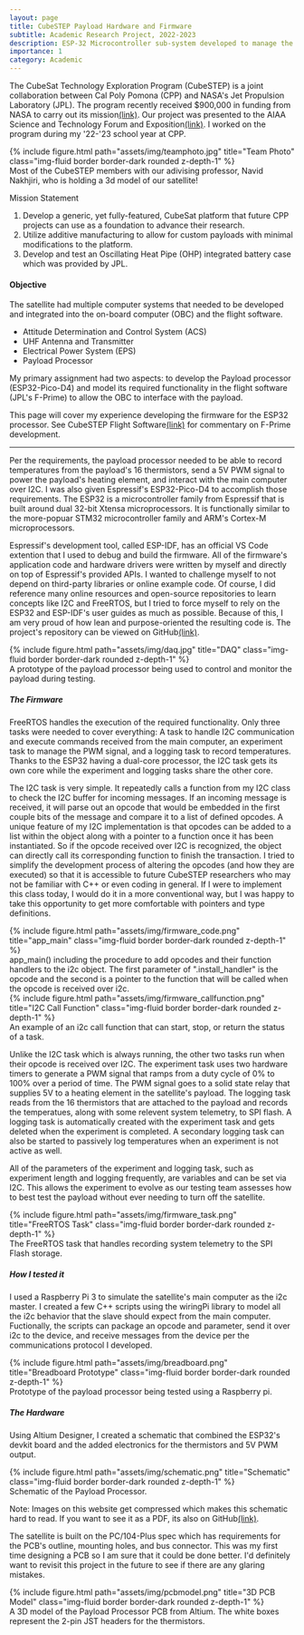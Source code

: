 ```yaml
---
layout: page
title: CubeSTEP Payload Hardware and Firmware
subtitle: Academic Research Project, 2022-2023
description: ESP-32 Microcontroller sub-system developed to manage the payload of satellite designed for academic research. This project included hardware, firmware, and driver development.
importance: 1
category: Academic
---
```

The CubeSat Technology Exploration Program (CubeSTEP) is a joint collaboration between Cal Poly Pomona (CPP) and NASA's Jet Propulsion Laboratory (JPL). The program recently received $900,000 in funding from NASA to carry out its mission[(link)](https://polycentric.cpp.edu/2023/08/nasa-awards-900k-to-cpp-space-defense-tech-and-security-news/). Our project was presented to the AIAA Science and Technology Forum and Exposition[(link)](https://arc.aiaa.org/doi/10.2514/6.2023-1879). I worked on the program during my '22-'23 school year at CPP.

<div class="row">
    <div class="col-sm mt-3 mt-md-0">
            {% include figure.html path="assets/img/teamphoto.jpg" title="Team Photo" class="img-fluid border border-dark rounded z-depth-1" %}
        <div class="caption">
            Most of the CubeSTEP members with our adivising professor, Navid Nakhjiri, who is holding a 3d model of our satellite!
        </div>
    </div>
</div>

Mission Statement

1. Develop a generic, yet fully-featured, CubeSat platform that future CPP projects can use as a foundation to advance their research.
2. Utilize additive manufacturing to allow for custom payloads with minimal modifications to the platform.
3. Develop and test an Oscillating Heat Pipe (OHP) integrated battery case which was provided by JPL.

#### Objective

The satellite had multiple computer systems that needed to be developed and integrated into the on-board computer (OBC) and the flight software.

* Attitude Determination and Control System (ACS)
* UHF Antenna and Transmitter
* Electrical Power System (EPS)
* Payload Processor

My primary assignment had two aspects: to develop the Payload processor (ESP32-Pico-D4) and model its required functionality in the flight software (JPL's F-Prime) to allow the OBC to interface with the payload.

This page will cover my experience developing the firmware for the ESP32 processor. See CubeSTEP Flight Software[(link)](/projects/CubeSTEP-Fprime) for commentary on F-Prime development.

---

Per the requirements, the payload processor needed to be able to record temperatures from the payload's 16 thermistors, send a 5V PWM signal to power the payload's heating element, and interact with the main computer over I2C. I was also given Espressif's ESP32-Pico-D4 to accomplish those requirements. The ESP32 is a microcontroller family from Espressif that is built around dual 32-bit Xtensa microprocessors. It is functionally similar to the more-popuar STM32 microcontroller family and ARM's Cortex-M microprocessors.

Espressif's development tool, called ESP-IDF, has an official VS Code extention that I used to debug and build the firmware. All of the firmware's application code and hardware drivers were written by myself and directly on top of Espressif's provided APIs. I wanted to challenge myself to not depend on third-party libraries or online example code. Of course, I did reference many online resources and open-source repositories to learn concepts like I2C and FreeRTOS, but I tried to force myself to rely on the ESP32 and ESP-IDF's user guides as much as possible. Because of this, I am very proud of how lean and purpose-oriented the resulting code is. The project's repository can be viewed on GitHub[(link)](https://github.com/23navin/esp32-payload-development).

<div class="row">
    <div class="col-sm mt-3 mt-md-0">
            {% include figure.html path="assets/img/daq.jpg" title="DAQ" class="img-fluid border border-dark rounded z-depth-1" %}
        <div class="caption">
            A prototype of the payload processor being used to control and monitor the payload during testing.
        </div>
    </div>
</div>

##### The Firmware

FreeRTOS handles the execution of the required functionality. Only three tasks were needed to cover everything: A task to handle I2C communication and execute commands received from the main computer, an experiment task to manage the PWM signal, and a logging task to record temperatures. Thanks to the ESP32 having a dual-core processor, the I2C task gets its own core while the experiment and logging tasks share the other core.

The I2C task is very simple. It repeatedly calls a function from my I2C class to check the I2C buffer for incoming messages. If an incoming message is received, it will parse out an opcode that would be embedded in the first couple bits of the message and compare it to a list of defined opcodes. A unique feature of my I2C implementation is that opcodes can be added to a list within the object along with a pointer to a function once it has been instantiated. So if the opcode received over I2C is recognized, the object can directly call its corresponding function to finish the transaction. I tried to simplify the development process of altering the opcodes (and how they are executed) so that it is accessible to future CubeSTEP researchers who may not be familiar with C++ or even coding in general. If I were to implement this class today, I would do it in a more conventional way, but I was happy to take this opportunity to get more comfortable with pointers and type definitions.

<div class="row">
    <div class="col-sm mt-3 mt-md-0">
            {% include figure.html path="assets/img/firmware_code.png" title="app_main" class="img-fluid border border-dark rounded z-depth-1" %}
        <div class="caption">
            app_main() including the procedure to add opcodes and their function handlers to the i2c object. The first parameter of ".install_handler" is the opcode and the second is a pointer to the function that will be called when the opcode is received over i2c.
        </div>
    </div>
</div>

<div class="row">
    <div class="col-sm mt-3 mt-md-0">
            {% include figure.html path="assets/img/firmware_callfunction.png" title="I2C Call Function" class="img-fluid border border-dark rounded z-depth-1" %}
        <div class="caption">
            An example of an i2c call function that can start, stop, or return the status of a task.
        </div>
    </div>
</div>

Unlike the I2C task which is always running, the other two tasks run when their opcode is received over I2C. The experiment task uses two hardware timers to generate a PWM signal that ramps from a duty cycle of 0% to 100% over a period of time. The PWM signal goes to a solid state relay that supplies 5V to a heating element in the satellite's payload. The logging task reads from the 16 thermistors that are attached to the payload and records the temperatues, along with some relevent system telemetry, to SPI flash. A logging task is automatically created with the experiment task and gets deleted when the experiment is completed. A secondary logging task can also be started to passively log temperatures when an experiment is not active as well.

All of the parameters of the experiment and logging task, such as experiment length and logging frequently, are variables and can be set via I2C. This allows the experiment to evolve as our testing team assesses how to best test the payload without ever needing to turn off the satellite.

<div class="row">
    <div class="col-sm mt-3 mt-md-0">
            {% include figure.html path="assets/img/firmware_task.png" title="FreeRTOS Task" class="img-fluid border border-dark rounded z-depth-1" %}
        <div class="caption">
            The FreeRTOS task that handles recording system telemetry to the SPI Flash storage.
        </div>
    </div>
</div>

##### How I tested it

I used a Raspberry Pi 3 to simulate the satellite's main computer as the i2c master. I created a few C++ scripts using the wiringPi library to model all the i2c behavior that the slave should expect from the main computer. Fuctionally, the scripts can package an opcode and parameter, send it over i2c to the device, and receive messages from the device per the communications protocol I developed.

<div class="row">
    <div class="col-sm mt-3 mt-md-0">
            {% include figure.html path="assets/img/breadboard.png" title="Breadboard Prototype" class="img-fluid border border-dark rounded z-depth-1" %}
        <div class="caption">
            Prototype of the payload processor being tested using a Raspberry pi.
        </div>
    </div>
</div>

##### The Hardware

Using Altium Designer, I created a schematic that combined the ESP32's devkit board and the added electronics for the thermistors and 5V PWM output.

<div class="row">
    <div class="col-sm mt-3 mt-md-0">
            {% include figure.html path="assets/img/schematic.png" title="Schematic" class="img-fluid border border-dark rounded z-depth-1" %}
        <div class="caption">
            Schematic of the Payload Processor.
        </div>
    </div>
</div>

Note: Images on this website get compressed which makes this schematic hard to read. If you want to see it as a PDF, its also on GitHub[(link)](https://github.com/23navin/CubeSTEP-payload-pcb/blob/main/Schematic.pdf).

The satellite is built on the PC/104-Plus spec which has requirements for the PCB's outline, mounting holes, and bus connector. This was my first time designing a PCB so I am sure that it could be done better. I'd definitely want to revisit this project in the future to see if there are any glaring mistakes.

<div class="row">
    <div class="col-sm mt-3 mt-md-0">
            {% include figure.html path="assets/img/pcbmodel.png" title="3D PCB Model" class="img-fluid border border-dark rounded z-depth-1" %}
        <div class="caption">
            A 3D model of the Payload Processor PCB from Altium. The white boxes represent the 2-pin JST headers for the thermistors. 
        </div>
    </div>
</div>
